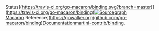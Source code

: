 Status](https://travis-ci.org/go-macaron/binding.svg?branch=master)](https://travis-ci.org/go-macaron/binding)[![Sourcegraph](https://sourcegraph.com/github.com/go-macaron/binding/-/badge.svg)](https://sourcegraph.com/github.com/go-macaron/binding?badge)[Macaron](https://github.com/go-macaron/macaron).Reference](https://gowalker.org/github.com/go-macaron/binding)[Documentation](https://go-macaron.com/middlewares/binding)[martini-contrib/binding](https://github.com/martini-contrib/binding).